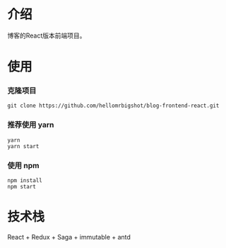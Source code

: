 # 介绍

博客的React版本前端项目。

# 使用

### 克隆项目

```
git clone https://github.com/hellomrbigshot/blog-frontend-react.git
```
### 推荐使用 yarn

```
yarn
yarn start
```

### 使用 npm

```
npm install
npm start
```

# 技术栈

React + Redux + Saga + immutable + antd

